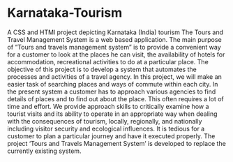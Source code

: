 # Karnataka-Tourism
A CSS and HTMl project depicting Karnataka (India) tourism
The Tours and Travel Management System is a web based application. The main purpose of “Tours and travels management system” is to provide a convenient way for a customer to look at the places he can visit, the availability of hotels for accommodation, recreational activities to do at a particular place. The objective of this project is to develop a system that automates the processes and activities of a travel agency. In this project, we will make an easier task of searching places and ways of commute within each city. In the present system a customer has to approach various agencies to find details of places and to find out about the place. This often requires a lot of time and effort. We provide approach skills to critically examine how a tourist visits and its ability to operate in an appropriate way when dealing with the consequences of tourism, locally, regionally, and nationally including visitor security and ecological influences. It is tedious for a customer to plan a particular journey and have it executed properly. The project ‘Tours and Travels Management System’ is developed to replace the currently existing system. 
